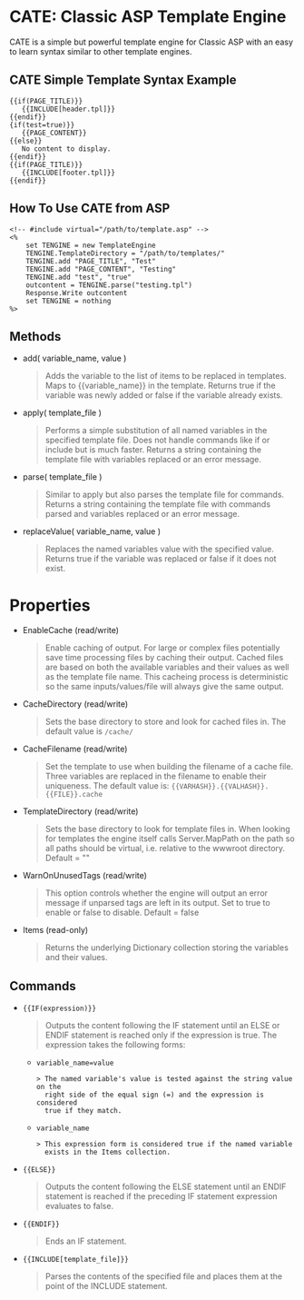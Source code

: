 CATE: Classic ASP Template Engine
=================================

CATE is a simple but powerful template engine for Classic ASP with an easy to learn syntax similar to other template engines.

CATE Simple Template Syntax Example
-----------------------------------

    {{if(PAGE_TITLE)}}
       {{INCLUDE[header.tpl]}}
    {{endif}}
    {if(test=true)}}
       {{PAGE_CONTENT}}
    {{else}}
       No content to display.
    {{endif}}
    {{if(PAGE_TITLE)}}
       {{INCLUDE[footer.tpl]}}
    {{endif}}

How To Use CATE from ASP
------------------------
    <!-- #include virtual="/path/to/template.asp" -->
    <%
        set TENGINE = new TemplateEngine
        TENGINE.TemplateDirectory = "/path/to/templates/"
        TENGINE.add "PAGE_TITLE", "Test"
        TENGINE.add "PAGE_CONTENT", "Testing"
        TENGINE.add "test", "true"
        outcontent = TENGINE.parse("testing.tpl")
        Response.Write outcontent
        set TENGINE = nothing
    %>

Methods
-------

  * add( variable_name, value )

    > Adds the variable to the list of items to be replaced in templates.
      Maps to {{variable_name}} in the template. Returns true if the
      variable was newly added or false if the variable already exists.

  * apply( template_file )

    > Performs a simple substitution of all named variables in the
      specified template file. Does not handle commands like if or include
      but is much faster. Returns a string containing the template file
      with variables replaced or an error message.

  * parse( template_file )

    > Similar to apply but also parses the template file for commands.
      Returns a string containing the template file with commands parsed
      and variables replaced or an error message.

  * replaceValue( variable_name, value )

    > Replaces the named variables value with the specified value.
      Returns true if the variable was replaced or false if it does not exist.

Properties
==========

  * EnableCache (read/write)

    > Enable caching of output. For large or complex files potentially
      save time processing files by caching their output. Cached files
      are based on both the available variables and their values as well
      as the template file name. This cacheing process is deterministic
      so the same inputs/values/file will always give the same output.

  * CacheDirectory (read/write)

    > Sets the base directory to store and look for cached files in. The
      default value is `/cache/`

  * CacheFilename (read/write)

    > Set the template to use when building the filename of a cache file.
      Three variables are replaced in the filename to enable their
      uniqueness. The default value is: `{{VARHASH}}.{{VALHASH}}.{{FILE}}.cache`

  * TemplateDirectory (read/write)

    > Sets the base directory to look for template files in.
      When looking for templates the engine itself calls Server.MapPath on the
      path so all paths should be virtual, i.e. relative to the wwwroot
      directory. Default = ""

  * WarnOnUnusedTags (read/write)

    > This option controls whether the engine will output an error message
      if unparsed tags are left in its output. Set to true to enable or
      false to disable. Default = false

  * Items (read-only)

    > Returns the underlying Dictionary collection storing the variables and their values.

Commands
--------

* `{{IF(expression)}}`

    > Outputs the content following the IF statement until an ELSE or
      ENDIF statement is reached only if the expression is true. The expression
      takes the following forms:

    * `variable_name=value`

          > The named variable's value is tested against the string value on the
            right side of the equal sign (=) and the expression is considered
            true if they match.

    * `variable_name`

          > This expression form is considered true if the named variable
            exists in the Items collection.

* `{{ELSE}}`

    > Outputs the content following the ELSE statement until an ENDIF
      statement is reached if the preceding IF statement expression
      evaluates to false.

* `{{ENDIF}}`

    > Ends an IF statement.

* `{{INCLUDE[template_file]}}`

    > Parses the contents of the specified file and places them at the point
      of the INCLUDE statement.
